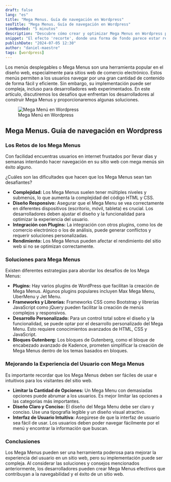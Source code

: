 ```yaml
---
draft: false
lang: "es"
title: "Mega Menus. Guía de navegación en Wordpress"
seoTitle: "Mega Menus. Guía de navegación en Wordpress"
timeNeeded: "5 minutos"
description: "Descubre cómo crear y optimizar Mega Menus en Wordpress para mejorar la navegación y la experiencia del usuario en tu sitio web."
snippet: "El efecto 'recorte', donde una forma de fondo parece estar recortada alrededor de un elemento seleccionado."
publishDate: "2024-07-05 12:30"
author: "daniel-maestre"
tags: [wordpress]
---
```


Los menús desplegables o Mega Menus son una herramienta popular en el diseño web, especialmente para sitios web de comercio electrónico. Estos menús permiten a los usuarios navegar por una gran cantidad de contenido de forma fácil y eficiente. Sin embargo, su implementación puede ser compleja, incluso para desarrolladores web experimentados. En este artículo, discutiremos los desafíos que enfrentan los desarrolladores al construir Mega Menus y proporcionaremos algunas soluciones.

<figure>
<img class="mx-auto" src="/blogImages/megamenus-wordpress.png" title="Mega Menú en Wordpress" alt="Mega Menú en Wordpress" loading="lazy"/>
<figcaption class="text-center">Mega Menú en Wordpress<figcaption>
</figure>

## Mega Menus. Guía de navegación en Wordpress

### Los Retos de los Mega Menus

Con facilidad encuentras usuarios en internet frustados por llevar días y semanas intentando hacer navegación en su sitio web con mega menús sin éxito alguno.

¿Cuáles son las dificultades que hacen que los Mega Menus sean tan desafiantes? 

* **Complejidad:** Los Mega Menus suelen tener múltiples niveles y submenús, lo que aumenta la complejidad del código HTML y CSS. 
* **Diseño Responsivo:** Asegurar que el Mega Menu se vea correctamente en diferentes dispositivos (escritorio, móvil, tableta) es crucial. Los desarrolladores deben ajustar el diseño y la funcionalidad para optimizar la experiencia del usuario. 
* **Integración con Plugins:** La integración con otros plugins, como los de comercio electrónico o los de análisis, puede generar conflictos y requerir soluciones personalizadas.
* **Rendimiento:** Los Mega Menus pueden afectar el rendimiento del sitio web si no se optimizan correctamente.

### Soluciones para Mega Menus

Existen diferentes estrategias para abordar los desafíos de los Mega Menus:

* **Plugins:** Hay varios plugins de WordPress que facilitan la creación de Mega Menus. Algunos plugins populares incluyen Max Mega Menu, UberMenu y Jet Menu. 
* **Frameworks y Librerías:** Frameworks CSS como Bootstrap y librerías JavaScript como jQuery pueden facilitar la creación de menús complejos y responsivos.
* **Desarrollo Personalizado:** Para un control total sobre el diseño y la funcionalidad, se puede optar por el desarrollo personalizado del Mega Menu. Esto requiere conocimientos avanzados de HTML, CSS y JavaScript.
* **Bloques Gutenberg:**  Los bloques de Gutenberg, como el bloque de encabezado avanzado de Kadence, prometen simplificar la creación de Mega Menus dentro de los temas basados en bloques.

### Mejorando la Experiencia del Usuario con Mega Menus

Es importante recordar que los Mega Menus deben ser fáciles de usar e intuitivos para los visitantes del sitio web. 

* **Limitar la Cantidad de Opciones:**  Un Mega Menu con demasiadas opciones puede abrumar a los usuarios.  Es mejor limitar las opciones a las categorías más importantes.
* **Diseño Claro y Conciso:**  El diseño del Mega Menu debe ser claro y conciso. Use una tipografía legible y un diseño visual atractivo.
* **Interfaz de Usuario Intuitiva:** Asegúrese de que la interfaz de usuario sea fácil de usar. Los usuarios deben poder navegar fácilmente por el menú y encontrar la información que buscan. 

### Conclusiones

Los Mega Menus pueden ser una herramienta poderosa para mejorar la experiencia del usuario en un sitio web, pero su implementación puede ser compleja.  Al considerar las soluciones y consejos mencionados anteriormente, los desarrolladores pueden crear Mega Menus efectivos que contribuyan a la navegabilidad y el éxito de un sitio web. 
